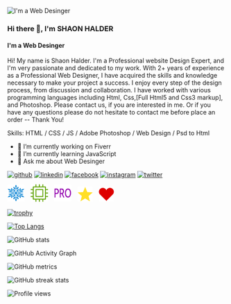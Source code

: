 ![I'm a Web Desinger](https://pbs.twimg.com/profile_banners/1428262539553644548/1629365266/600x200)

### Hi there 👋, I'm SHAON HALDER
#### I'm a Web Desinger


Hi! My name is Shaon Halder. I'm a Professional website Design Expert, and I'm very passionate and dedicated to my work. With 2+ years of experience as a Professional Web Designer, I have acquired the skills and knowledge necessary to make your project a success. I enjoy every step of the design process, from discussion and collaboration. I have worked with various programming languages including Html, Css,[Full Html5 and Css3 markup], and Photoshop. Please contact us, if you are interested in me. Or if you have any questions please do not hesitate to contact me before place an order -- Thank You!

Skills: HTML / CSS / JS / Adobe Photoshop / Web Design / Psd to Html

- 🔭 I’m currently working on Fiverr 
- 🌱 I’m currently learning JavaScript 
- 💬 Ask me about Web Desinger 


[<img src='https://cdn.jsdelivr.net/npm/simple-icons@3.0.1/icons/github.svg' alt='github' height='40'>](https://github.com/shaonhalder)  [<img src='https://cdn.jsdelivr.net/npm/simple-icons@3.0.1/icons/linkedin.svg' alt='linkedin' height='40'>](https://www.linkedin.com/in/mr-shaonhalder/)  [<img src='https://cdn.jsdelivr.net/npm/simple-icons@3.0.1/icons/facebook.svg' alt='facebook' height='40'>](https://www.facebook.com/sh.shaonhalder)  [<img src='https://cdn.jsdelivr.net/npm/simple-icons@3.0.1/icons/instagram.svg' alt='instagram' height='40'>](https://www.instagram.com/mr.shaonhalder/)  [<img src='https://cdn.jsdelivr.net/npm/simple-icons@3.0.1/icons/twitter.svg' alt='twitter' height='40'>](https://twitter.com/mr_shaonhalder)  

<a href='https://archiveprogram.github.com/'><img src='https://raw.githubusercontent.com/acervenky/animated-github-badges/master/assets/acbadge.gif' width='40' height='40'></a> <a href='https://docs.github.com/en/developers'><img src='https://raw.githubusercontent.com/acervenky/animated-github-badges/master/assets/devbadge.gif' width='40' height='40'></a> <a href='https://github.com/pricing'><img src='https://raw.githubusercontent.com/acervenky/animated-github-badges/master/assets/pro.gif' width='40' height='40'></a> <a href='https://stars.github.com/'><img src='https://raw.githubusercontent.com/acervenky/animated-github-badges/master/assets/starbadge.gif' width='35' height='35'></a> <a href='https://docs.github.com/en/github/supporting-the-open-source-community-with-github-sponsors'><img src='https://raw.githubusercontent.com/acervenky/animated-github-badges/master/assets/sponsorbadge.gif' width='35' height='35'></a> 

[![trophy](https://github-profile-trophy.vercel.app/?username=shaonhalder)](https://github.com/ryo-ma/github-profile-trophy)

[![Top Langs](https://github-readme-stats.vercel.app/api/top-langs/?username=shaonhalder)](https://github.com/anuraghazra/github-readme-stats)

![GitHub stats](https://github-readme-stats.vercel.app/api?username=shaonhalder&show_icons=true&count_private=true)  

![GitHub Activity Graph](https://activity-graph.herokuapp.com/graph?username=shaonhalder)  

![GitHub metrics](https://metrics.lecoq.io/shaonhalder)  

![GitHub streak stats](https://github-readme-streak-stats.herokuapp.com/?user=shaonhalder)  

![Profile views](https://gpvc.arturio.dev/shaonhalder)  
